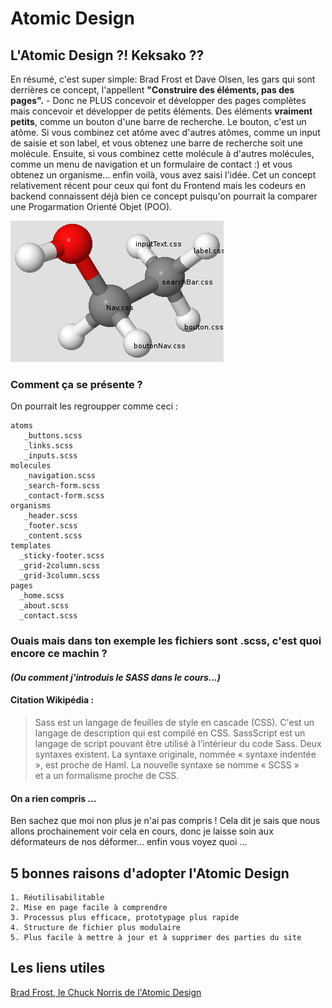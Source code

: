 # Atomic Design

## L'Atomic Design ?! Keksako ??

En résumé, c'est super simple: Brad Frost et Dave Olsen, les gars qui sont derrières ce concept, l'appellent **"Construire des éléments, pas des pages".** - Donc ne PLUS concevoir et développer des pages complètes mais concevoir et développer de petits éléments. Des éléments **vraiment petits**, comme un bouton d'une barre de recherche. Le bouton, c'est un atôme.  Si vous combinez cet atôme avec d'autres atômes, comme un input de saisie et son label, et vous obtenez une barre de recherche soit une molécule. Ensuite, si vous combinez cette molécule à d'autres molécules, comme un menu de navigation et un formulaire de contact :) et vous obtenez un organisme... enfin voilà, vous avez saisi l'idée. Cet un concept relativement récent pour ceux qui font du Frontend mais les codeurs en backend connaissent déjà bien ce concept puisqu'on pourrait la comparer une Progarmation Orienté Objet (POO).

![Texte alternatif](atome.png "atome css")

### Comment ça se présente ?

On pourrait les regroupper comme ceci :  

    atoms
       _buttons.scss
       _links.scss
       _inputs.scss
    molecules
       _navigation.scss
       _search-form.scss
       _contact-form.scss
    organisms
       _header.scss
       _footer.scss
       _content.scss
    templates
      _sticky-footer.scss
      _grid-2column.scss
      _grid-3column.scss
    pages
      _home.scss
      _about.scss
      _contact.scss


### Ouais mais dans ton exemple les fichiers sont .scss, c'est quoi encore ce machin ? 

#### *(Ou comment j'introduis le SASS dans le cours...)*
#### Citation Wikipédia : 
> Sass est un langage de feuilles de style en cascade (CSS). C'est un langage de description qui est compilé en CSS.
> SassScript est un langage de script pouvant être utilisé à l’intérieur du code Sass. Deux syntaxes existent. 
> La syntaxe originale, nommée « syntaxe indentée », est proche de Haml. La nouvelle syntaxe se nomme « SCSS »  
> et a un formalisme proche de CSS.

#### On a rien compris ...
Ben sachez que moi non plus je n'ai pas compris ! Cela dit je sais que nous allons prochainement voir cela en cours, donc je laisse soin 
aux déformateurs de nos déformer... enfin vous voyez quoi ...

## 5 bonnes raisons d'adopter l'Atomic Design 
    1. Réutilisabilitable   
    2. Mise en page facile à comprendre
    3. Processus plus efficace, prototypage plus rapide
    4. Structure de fichier plus modulaire
    5. Plus facile à mettre à jour et à supprimer des parties du site

## Les liens utiles 
[Brad Frost, le Chuck Norris de l'Atomic Design ]( http://atomicdesign.bradfrost.com/foreword/  "Brad Frost")

